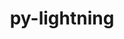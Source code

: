 ---
title: "py-lightning"
layout: cache
categories: [package, develop-2024-03-24]
meta: {"versions": ["2.2.1"], "compilers": ["apple-clang@=15.0.0", "gcc@=11.4.0"], "oss": ["ubuntu22.04", "ventura"], "platforms": ["darwin", "linux"], "targets": ["aarch64", "x86_64_v3"], "stacks": ["ml-darwin-aarch64-mps", "ml-linux-x86_64-cpu", "ml-linux-x86_64-cuda", "ml-linux-x86_64-rocm", "root"], "num_specs": 8, "num_specs_by_stack": {"ml-darwin-aarch64-mps": 2, "root": 8, "ml-linux-x86_64-cuda": 2, "ml-linux-x86_64-cpu": 2, "ml-linux-x86_64-rocm": 2}}
spec_details: [{"hash": "kvbbbag6tke62sq44yvnd3rfu3q4f6w3", "compiler": "apple-clang@=15.0.0", "versions": ["2.2.1"], "os": "ventura", "platform": "darwin", "target": "aarch64", "variants": ["build_system=python_pip"], "stacks": ["ml-darwin-aarch64-mps", "root"], "size": "-", "tarball": "https://binaries.spack.io/releases/develop-2024-03-24/build_cache/darwin-ventura-aarch64/apple-clang-15.0.0/py-lightning-2.2.1/darwin-ventura-aarch64-apple-clang-15.0.0-py-lightning-2.2.1-kvbbbag6tke62sq44yvnd3rfu3q4f6w3.spack"}, {"hash": "jct2ik5wlhkt5htnhy4e75uzjdkxedxq", "compiler": "apple-clang@=15.0.0", "versions": ["2.2.1"], "os": "ventura", "platform": "darwin", "target": "aarch64", "variants": ["build_system=python_pip"], "stacks": ["ml-darwin-aarch64-mps", "root"], "size": "-", "tarball": "https://binaries.spack.io/releases/develop-2024-03-24/build_cache/darwin-ventura-aarch64/apple-clang-15.0.0/py-lightning-2.2.1/darwin-ventura-aarch64-apple-clang-15.0.0-py-lightning-2.2.1-jct2ik5wlhkt5htnhy4e75uzjdkxedxq.spack"}, {"hash": "mhkhsbcoqeyyemz3axh5tfxcpss4gk6c", "compiler": "gcc@=11.4.0", "versions": ["2.2.1"], "os": "ubuntu22.04", "platform": "linux", "target": "x86_64_v3", "variants": ["build_system=python_pip"], "stacks": ["root", "ml-linux-x86_64-cuda"], "size": "-", "tarball": "https://binaries.spack.io/releases/develop-2024-03-24/build_cache/linux-ubuntu22.04-x86_64_v3/gcc-11.4.0/py-lightning-2.2.1/linux-ubuntu22.04-x86_64_v3-gcc-11.4.0-py-lightning-2.2.1-mhkhsbcoqeyyemz3axh5tfxcpss4gk6c.spack"}, {"hash": "l7iflnox4b6c7tanbroj5juphrxtw22q", "compiler": "gcc@=11.4.0", "versions": ["2.2.1"], "os": "ubuntu22.04", "platform": "linux", "target": "x86_64_v3", "variants": ["build_system=python_pip"], "stacks": ["root", "ml-linux-x86_64-cpu"], "size": "-", "tarball": "https://binaries.spack.io/releases/develop-2024-03-24/build_cache/linux-ubuntu22.04-x86_64_v3/gcc-11.4.0/py-lightning-2.2.1/linux-ubuntu22.04-x86_64_v3-gcc-11.4.0-py-lightning-2.2.1-l7iflnox4b6c7tanbroj5juphrxtw22q.spack"}, {"hash": "ad4e47hl3n4smzmvrfmmk7jm53qnkpxi", "compiler": "gcc@=11.4.0", "versions": ["2.2.1"], "os": "ubuntu22.04", "platform": "linux", "target": "x86_64_v3", "variants": ["build_system=python_pip"], "stacks": ["root", "ml-linux-x86_64-cuda"], "size": "-", "tarball": "https://binaries.spack.io/releases/develop-2024-03-24/build_cache/linux-ubuntu22.04-x86_64_v3/gcc-11.4.0/py-lightning-2.2.1/linux-ubuntu22.04-x86_64_v3-gcc-11.4.0-py-lightning-2.2.1-ad4e47hl3n4smzmvrfmmk7jm53qnkpxi.spack"}, {"hash": "yxw5pzyrlp2cbkrpz6txhlhnr5j6kb3h", "compiler": "gcc@=11.4.0", "versions": ["2.2.1"], "os": "ubuntu22.04", "platform": "linux", "target": "x86_64_v3", "variants": ["build_system=python_pip"], "stacks": ["ml-linux-x86_64-rocm", "root"], "size": "-", "tarball": "https://binaries.spack.io/releases/develop-2024-03-24/build_cache/linux-ubuntu22.04-x86_64_v3/gcc-11.4.0/py-lightning-2.2.1/linux-ubuntu22.04-x86_64_v3-gcc-11.4.0-py-lightning-2.2.1-yxw5pzyrlp2cbkrpz6txhlhnr5j6kb3h.spack"}, {"hash": "ezfjepjd345ffwkdfvnxsatondh5uiob", "compiler": "gcc@=11.4.0", "versions": ["2.2.1"], "os": "ubuntu22.04", "platform": "linux", "target": "x86_64_v3", "variants": ["build_system=python_pip"], "stacks": ["ml-linux-x86_64-rocm", "root"], "size": "-", "tarball": "https://binaries.spack.io/releases/develop-2024-03-24/build_cache/linux-ubuntu22.04-x86_64_v3/gcc-11.4.0/py-lightning-2.2.1/linux-ubuntu22.04-x86_64_v3-gcc-11.4.0-py-lightning-2.2.1-ezfjepjd345ffwkdfvnxsatondh5uiob.spack"}, {"hash": "zelunilmxphxlywd7z4hdjzbi6x5jncb", "compiler": "gcc@=11.4.0", "versions": ["2.2.1"], "os": "ubuntu22.04", "platform": "linux", "target": "x86_64_v3", "variants": ["build_system=python_pip"], "stacks": ["root", "ml-linux-x86_64-cpu"], "size": "-", "tarball": "https://binaries.spack.io/releases/develop-2024-03-24/build_cache/linux-ubuntu22.04-x86_64_v3/gcc-11.4.0/py-lightning-2.2.1/linux-ubuntu22.04-x86_64_v3-gcc-11.4.0-py-lightning-2.2.1-zelunilmxphxlywd7z4hdjzbi6x5jncb.spack"}]
---